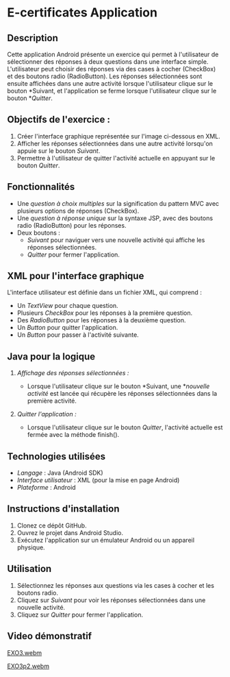# E-certificates Application

## Description
Cette application Android présente un exercice qui permet à l'utilisateur de sélectionner des réponses à deux questions dans une interface simple. L'utilisateur peut choisir des réponses via des cases à cocher (CheckBox) et des boutons radio (RadioButton). Les réponses sélectionnées sont ensuite affichées dans une autre activité lorsque l'utilisateur clique sur le bouton *Suivant, et l'application se ferme lorsque l'utilisateur clique sur le bouton **Quitter*.

## Objectifs de l'exercice :
1. Créer l'interface graphique représentée sur l'image ci-dessous en XML.
2. Afficher les réponses sélectionnées dans une autre activité lorsqu'on appuie sur le bouton *Suivant*.
3. Permettre à l'utilisateur de quitter l'activité actuelle en appuyant sur le bouton *Quitter*.

## Fonctionnalités
- Une *question à choix multiples* sur la signification du pattern MVC avec plusieurs options de réponses (CheckBox).
- Une *question à réponse unique* sur la syntaxe JSP, avec des boutons radio (RadioButton) pour les réponses.
- Deux boutons :
  - *Suivant* pour naviguer vers une nouvelle activité qui affiche les réponses sélectionnées.
  - *Quitter* pour fermer l'application.

## XML pour l'interface graphique

L'interface utilisateur est définie dans un fichier XML, qui comprend :
- Un *TextView* pour chaque question.
- Plusieurs *CheckBox* pour les réponses à la première question.
- Des *RadioButton* pour les réponses à la deuxième question.
- Un *Button* pour quitter l'application.
- Un *Button* pour passer à l'activité suivante.

## Java pour la logique

1. *Affichage des réponses sélectionnées :*
   - Lorsque l'utilisateur clique sur le bouton *Suivant, une **nouvelle activité* est lancée qui récupère les réponses sélectionnées dans la première activité.
  
2. *Quitter l'application :*
   - Lorsque l'utilisateur clique sur le bouton *Quitter*, l'activité actuelle est fermée avec la méthode finish().


## Technologies utilisées
- *Langage* : Java (Android SDK)
- *Interface utilisateur* : XML (pour la mise en page Android)
- *Plateforme* : Android

## Instructions d'installation
1. Clonez ce dépôt GitHub.
2. Ouvrez le projet dans Android Studio.
3. Exécutez l'application sur un émulateur Android ou un appareil physique.

## Utilisation
1. Sélectionnez les réponses aux questions via les cases à cocher et les boutons radio.
2. Cliquez sur *Suivant* pour voir les réponses sélectionnées dans une nouvelle activité.
3. Cliquez sur *Quitter* pour fermer l'application.
## Video démonstratif
[EXO3.webm](https://github.com/user-attachments/assets/4756405a-4f99-4612-b77f-d616a900b533)


[EXO3p2.webm](https://github.com/user-attachments/assets/14a7fe1c-31d3-44ec-b80b-b623c42c4aa1)

